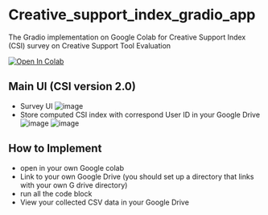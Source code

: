 # Creative_support_index_gradio_app
The Gradio implementation on Google Colab for Creative Support Index (CSI) survey on Creative Support Tool Evaluation 

[![Open In Colab](https://colab.research.google.com/assets/colab-badge.svg)](https://colab.research.google.com/github/joseeph/Creative_support_index_gradio_app/blob/main/CSI_survey_UI_to_csv.ipynb)

## Main UI (CSI version 2.0)
- Survey UI
![image](https://github.com/joseeph/Creative_support_index_gradio_app/assets/8462494/d804eeda-ee97-4e9a-be10-49e05a3faf0c)
- Store computed CSI index with correspond User ID in your Google Drive
![image](https://github.com/joseeph/Creative_support_index_gradio_app/assets/8462494/4480016b-a6a0-4e1c-b6cf-c12d12b99c04)
![image](https://github.com/joseeph/Creative_support_index_gradio_app/assets/8462494/c41308d8-22dd-4a8e-a444-97de8ad87ea4)

## How to Implement
- open in your own Google colab
- Link to your own Google Drive (you should set up a directory that links with your own G drive directory)
- run all the code block
- View your collected CSV data in your Google Drive
